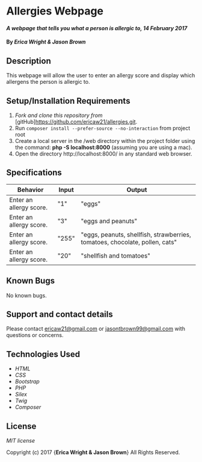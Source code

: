 # Allergies Webpage

#### _A webpage that tells you what a person is allergic to, 14 February 2017_

#### By _**Erica Wright & Jason Brown**_

## Description

This webpage will allow the user to enter an allergy score and display which allergens the person is allergic to.

## Setup/Installation Requirements

1. _Fork and clone this repository from_ [gitHub]https://github.com/ericaw21/allergies.git.
2. Run `composer install --prefer-source --no-interaction` from project root
3. Create a local server in the /web directory within the project folder using the command: __php -S localhost:8000__ (assuming you are using a mac).
4. Open the directory http://localhost:8000/ in any standard web browser.

## Specifications

|Behavior|Input|Output|
|--------|-----|------|
| Enter an allergy score. | "1" | "eggs" |
| Enter an allergy score. | "3" | "eggs and peanuts" |
| Enter an allergy score. | "255" | "eggs, peanuts, shellfish, strawberries, tomatoes, chocolate, pollen, cats" |
| Enter an allergy score. | "20" | "shellfish and tomatoes" |

## Known Bugs

No known bugs.

## Support and contact details

Please contact ericaw21@gmail.com or jasontbrown99@gmail.com with questions or concerns.

## Technologies Used

* _HTML_
* _CSS_
* _Bootstrap_
* _PHP_
* _Silex_
* _Twig_
* _Composer_

## License

*MIT license*

Copyright (c) 2017 {**Erica Wright & Jason Brown**} All Rights Reserved.
